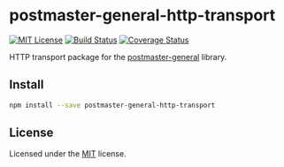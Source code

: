 ﻿# postmaster-general-http-transport
[![MIT License](https://img.shields.io/badge/license-MIT-blue.svg?style=flat-square)](https://github.com/darklordzw/postmaster-general-http-transport/blob/master/LICENSE.md) [![Build Status](https://travis-ci.org/darklordzw/postmaster-general-http-transport.svg?branch=master)](https://travis-ci.org/darklordzw/postmaster-general-http-transport) [![Coverage Status](https://coveralls.io/repos/github/darklordzw/postmaster-general-http-transport/badge.svg?branch=master)](https://coveralls.io/github/darklordzw/postmaster-general-http-transport?branch=master)

HTTP transport package for the [postmaster-general][1] library.

## Install

```sh
npm install --save postmaster-general-http-transport
```

## License
Licensed under the [MIT][2] license.

[1]: https://github.com/darklordzw/postmaster-general
[2]: ./LICENSE.md